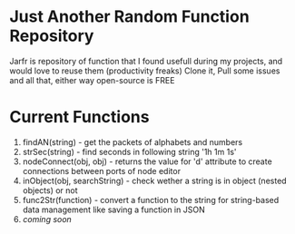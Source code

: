 # Just Another Random Function Repository

Jarfr is repository of function that I found usefull during my projects, and would love to reuse them (productivity freaks)
Clone it, Pull some issues and all that, either way open-source is FREE

# Current Functions

1. findAN(string) - get the packets of alphabets and numbers
2. strSec(string) - find seconds in following string '1h 1m 1s'
3. nodeConnect(obj, obj) - returns the value for 'd' attribute to create connections between ports of node editor
4. inObject(obj, searchString) - check wether a string is in object (nested objects) or not
5. func2Str(function) - convert a function to the string for string-based data management like saving a function in JSON
6. _coming soon_

